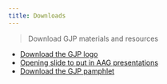 ```yaml
---
title: Downloads
---
```


> Download GJP materials and resources

- [Download the GJP logo](/img/GJPLogo_Transparent.png)
- <a href="https://docs.google.com/presentation/d/1ezpgarpStGRXxSyWOn0lDgimmQPGtxY1rzT2qZdqF5M/edit" target="blank">Opening slide to put in AAG presentations</a>
- [Download the GJP pamphlet](/img/aag-bds-pamphlet.pdf)